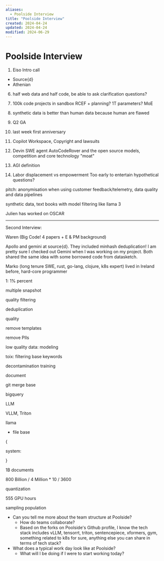 ```yaml
---
aliases:
  - Poolside Interview
title: "Poolside Interview"
created: 2024-04-24
updated: 2024-04-24
modified: 2024-06-29
---
```


# Poolside Interview

1. Eiso Intro call

- Source{d}
- Athenian

6. half web data and half code, be able to ask clarification questions?
7. 100k code projects in sandbox RCEF + planning? 1T parameters? MoE
8. synthetic data is better than human data because human are flawed
9. Q2 GA
10. last week first anniversary

1. Copilot Workspace, Copyright and lawsuits
2. Devin SWE agent AutoCodeRover and the open source models, competition and core technology "moat"

1. AGI definition
2. Labor displacement vs empowerment Too early to entertain hypothetical questions?

pitch: anonymisation when using customer feedback/telemetry, data quality and data pipelines

synthetic data, text books with model filtering like llama 3

Julien has worked on OSCAR

---

Second Interview:

Waren (Big Code! 4 papers + E & PM background)

Apollo and gemini at source{d}. They included minhash deduplication! I am pretty sure I checked out Gemini when I was working on my project. Both shared the same idea with some borrowed code from datasketch.

Marko (long tenure SWE, rust, go-lang, clojure, k8s expert) lived in Ireland before, hard-core programmer

1: 1% percent

multiple snapshot

quality filtering

deduplication

quality

remove templates

remove PIIs

low quality data: modeling

toix: filtering base keywords

decontamination training

document

git merge base

bigquery

LLM

VLLM, Triton

llama

- file base

{

  system:

}

1B documents

800 Billion / 4 Million * 10 / 3600

quantization

555 GPU hours

sampling population

- Can you tell me more about the team structure at Poolside?
	- How do teams collaborate?
	- Based on the forks on Poolside's Github profile, I know the tech stack includes vLLM, tensorrt, triton, sentencepiece, xformers, gym, something related to k8s for sure, anything else you can share in terms of tech stack?
- What does a typical work day look like at Poolside?
	- What will I be doing if I were to start working today?